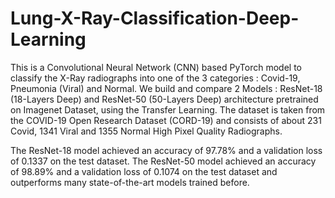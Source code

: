 # Lung-X-Ray-Classification-Deep-Learning

This is a Convolutional Neural Network (CNN) based PyTorch model to classify the X-Ray radiographs into one of the 3 categories : Covid-19, Pneumonia (Viral) and Normal. We build and compare  2 Models : ResNet-18 (18-Layers Deep) and ResNet-50 (50-Layers Deep) architecture pretrained on Imagenet Dataset, using the Transfer Learning. The dataset is taken from the COVID-19 Open Research Dataset (CORD-19) and consists of about 231 Covid, 1341 Viral and 1355 Normal High Pixel Quality Radiographs.

The ResNet-18 model achieved an accuracy of 97.78% and a validation loss of 0.1337 on the test dataset.
The ResNet-50 model achieved an accuracy of 98.89% and a validation loss of 0.1074 on the test dataset and outperforms many state-of-the-art models trained before.

